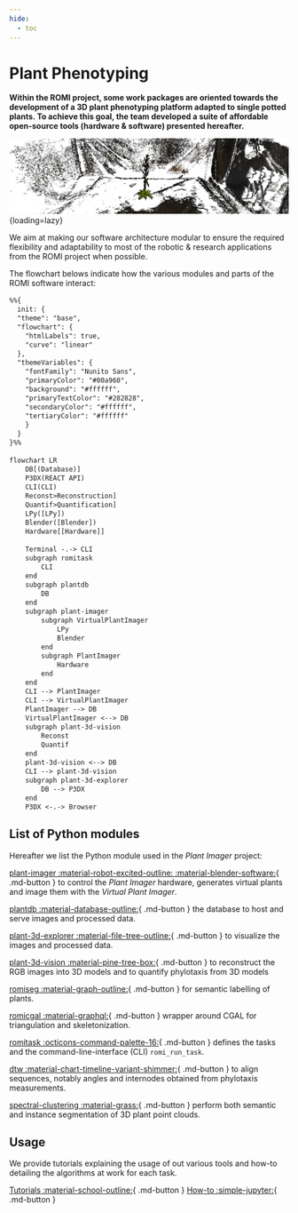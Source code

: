 ```yaml
---
hide:
  - toc
---
```

# Plant Phenotyping

**Within the ROMI project, some work packages are oriented towards the development of a 3D plant phenotyping platform adapted to single potted plants.
To achieve this goal, the team developed a suite of affordable open-source tools (hardware & software) presented hereafter.**

![Dense Colmap reconstruction](../assets/images/colmap_arabidopsis.png){loading=lazy}

We aim at making our software architecture modular to ensure the required flexibility and adaptability to most of the robotic & research applications from the ROMI project when possible.

The flowchart belows indicate how the various modules and parts of the ROMI software interact:
<!-- Use https://mermaid.live to live edit -->
```mermaid
%%{
  init: {
  "theme": "base",
  "flowchart": {
    "htmlLabels": true,
    "curve": "linear"
  },
  "themeVariables": {
    "fontFamily": "Nunito Sans",
    "primaryColor": "#00a960",
    "background": "#ffffff",
    "primaryTextColor": "#282828",
    "secondaryColor": "#ffffff",
    "tertiaryColor": "#ffffff"
    }
  }
}%%

flowchart LR
    DB[(Database)]
    P3DX(REACT API)
    CLI(CLI)
    Reconst>Reconstruction]
    Quantif>Quantification]
    LPy([LPy])
    Blender([Blender])
    Hardware[[Hardware]]

    Terminal -.-> CLI
    subgraph romitask
        CLI
    end
    subgraph plantdb
        DB
    end
    subgraph plant-imager
        subgraph VirtualPlantImager
            LPy
            Blender
        end
        subgraph PlantImager
            Hardware
        end
    end
    CLI --> PlantImager
    CLI --> VirtualPlantImager
    PlantImager --> DB
    VirtualPlantImager <--> DB
    subgraph plant-3d-vision
        Reconst
        Quantif
    end
    plant-3d-vision <--> DB
    CLI --> plant-3d-vision
    subgraph plant-3d-explorer
        DB --> P3DX
    end
    P3DX <-.-> Browser
```

## List of Python modules

Hereafter we list the Python module used in the _Plant Imager_ project:

[plant-imager :material-robot-excited-outline: :material-blender-software:](https://github.com/romi/plant-imager){ .md-button } to control the _Plant Imager_ hardware, generates virtual plants and image them with the _Virtual Plant Imager_.

[plantdb :material-database-outline:](https://github.com/romi/plantdb){ .md-button } the database to host and serve images and processed data.

[plant-3d-explorer :material-file-tree-outline:](https://github.com/romi/plant-3d-explorer){ .md-button } to visualize the images and processed data.

[plant-3d-vision :material-pine-tree-box:](https://github.com/romi/plant-3d-vision){ .md-button } to reconstruct the RGB images into 3D models and to quantify phylotaxis from 3D models

[romiseg :material-graph-outline:](https://github.com/romi/romiseg){ .md-button } for semantic labelling of plants. 

[romicgal :material-graphql:](https://github.com/romi/romicgal){ .md-button } wrapper around CGAL for triangulation and skeletonization.

[romitask :octicons-command-palette-16:](https://github.com/romi/romitask){ .md-button } defines the tasks and the command-line-interface (CLI) `romi_run_task`.

[dtw :material-chart-timeline-variant-shimmer:](https://github.com/romi/dtw){ .md-button } to align sequences, notably angles and internodes obtained from phylotaxis measurements. 

[spectral-clustering :material-grass:](https://github.com/romi/spectral-clustering){ .md-button } perform both semantic and instance segmentation of 3D plant point clouds. 


## Usage

We provide tutorials explaining the usage of out various tools and how-to detailing the algorithms at work for each task.  

[Tutorials :material-school-outline:](tutorials/index.md){ .md-button }
[How-to :simple-jupyter:](how_to/index.md){ .md-button }
